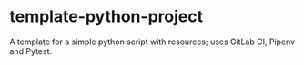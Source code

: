 # template-python-project
A template for a simple python script with resources; uses GitLab CI, Pipenv and Pytest.
